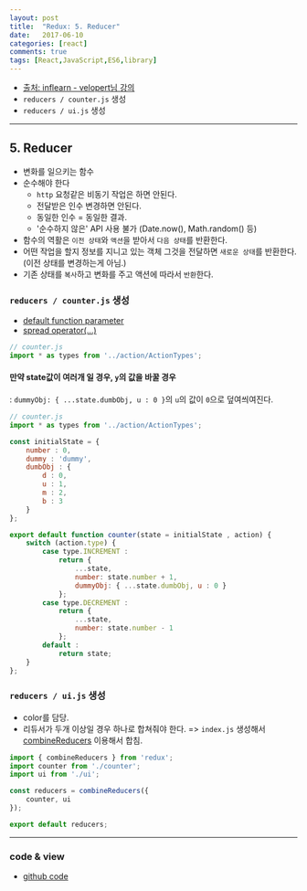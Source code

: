 ```yaml
---
layout: post
title:  "Redux: 5. Reducer"
date:   2017-06-10
categories: [react]
comments: true
tags: [React,JavaScript,ES6,library]
---
```


- [출처: inflearn - velopert님 강의](https://www.inflearn.com/course/react-%EA%B0%95%EC%A2%8C-velopert/)
- `reducers / counter.js` 생성
- `reducers / ui.js` 생성

<!--more-->

---

## 5. Reducer
- 변화를 일으키는 함수
- 순수해야 한다 <br>
    - `http` 요청같은 비동기 작업은 하면 안된다.<br>
    - 전달받은 인수 변경하면 안된다.<br>
    - 동일한 인수 = 동일한 결과.<br>
    - '순수하지 않은' API 사용 불가 (Date.now(), Math.random() 등)
- 함수의 역활은 `이전 상태`와 `액션`을 받아서 `다음 상태`를 반환한다.
- 어떤 작업을 할지 정보를 지니고 있는 객체 그것을 전달하면 `새로운 상태`를 반환한다. (이전 상태를 변경하는게 아님.)
- 기존 상태를 `복사`하고 변화를 주고 액션에 따라서 `반환`한다.

### `reducers / counter.js` 생성
- [default function parameter](https://developer.mozilla.org/ko/docs/Web/JavaScript/Reference/Functions/Default_parameters)
- [spread operator(...)]()

```js
// counter.js
import * as types from '../action/ActionTypes';
```

#### 만약 state값이 여러개 일 경우, `y`의 값을 바꿀 경우 <br>
: `dummyObj: { ...state.dumbObj, u : 0 }`의 `u`의 값이 `0`으로 덮여씌여진다. <br>

```js
// counter.js
import * as types from '../action/ActionTypes';

const initialState = {
    number : 0,
    dummy : 'dummy',
    dumbObj : {
        d : 0,
        u : 1,
        m : 2,
        b : 3
    }
};

export default function counter(state = initialState , action) {
    switch (action.type) {
        case type.INCREMENT :
            return {
                ...state,
                number: state.number + 1,
                dummyObj: { ...state.dumbObj, u : 0 }
            };
        case type.DECREMENT :
            return {
                ...state,
                number: state.number - 1
            };
        default :
            return state;
    }    
};
```

### `reducers / ui.js` 생성
- color를 담당.
- 리듀서가 두개 이상일 경우 하나로 합쳐줘야 한다. => `index.js` 생성해서 [combineReducers](http://redux.js.org/docs/api/combineReducers.html) 이용해서 합침.

```js
import { combineReducers } from 'redux';
import counter from './counter';
import ui from './ui';

const reducers = combineReducers({
    counter, ui
});

export default reducers;
```

---

### code & view
- [github code](https://github.com/rockquai/React-Express/tree/master/05.React-Redux/redux-example)